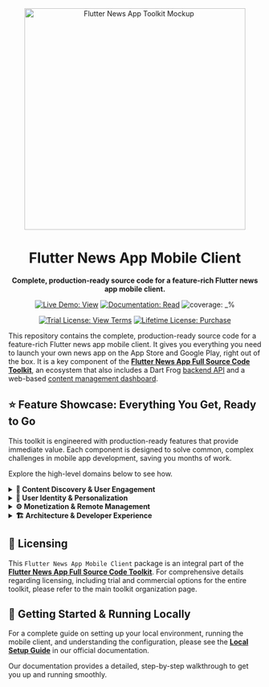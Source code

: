 <div align="center">
  <img src="https://repository-images.githubusercontent.com/946589707/1ee61062-ded3-44f9-bb6d-c35cd03b5d64" alt="Flutter News App Toolkit Mockup" width="440">
  <h1>Flutter News App Mobile Client</h1>
  <p><strong>Complete, production-ready source code for a feature-rich Flutter news app mobile client.</strong></p>
</div>

<p align="center">
  <a href="https://flutter-news-app-full-source-code.github.io/flutter-news-app-mobile-client-full-source-code/"><img src="https://img.shields.io/badge/LIVE_DEMO-VIEW-orange?style=for-the-badge" alt="Live Demo: View"></a>
  <a href="https://flutter-news-app-full-source-code.github.io/docs/mobile-client/local-setup/"><img src="https://img.shields.io/badge/DOCUMENTATION-READ-slategray?style=for-the-badge" alt="Documentation: Read"></a>
  <img src="https://img.shields.io/badge/coverage-_%25-green?style=for-the-badge" alt="coverage: _%">
</p>
<p align="center">
  <a href="LICENSE"><img src="https://img.shields.io/badge/TRIAL_LICENSE-VIEW_TERMS-blue?style=for-the-badge" alt="Trial License: View Terms"></a>
  <a href="https://github.com/sponsors/flutter-news-app-full-source-code"><img src="https://img.shields.io/badge/LIFETIME_LICENSE-PURCHASE-purple?style=for-the-badge" alt="Lifetime License: Purchase"></a>
</p>

This repository contains the complete, production-ready source code for a feature-rich Flutter news app mobile client. It gives you everything you need to launch your own news app on the App Store and Google Play, right out of the box. It is a key component of the [**Flutter News App Full Source Code Toolkit**](https://github.com/flutter-news-app-full-source-code), an ecosystem that also includes a Dart Frog [backend API](https://github.com/flutter-news-app-full-source-code/flutter-news-app-api-server-full-source-code) and a web-based [content management dashboard](https://github.com/flutter-news-app-full-source-code/flutter-news-app-web-dashboard-full-source-code).


## ⭐ Feature Showcase: Everything You Get, Ready to Go

This toolkit is engineered with production-ready features that provide immediate value. Each component is designed to solve common, complex challenges in mobile app development, saving you months of work.

Explore the high-level domains below to see how.

<details>
<summary><strong>📰 Content Discovery & User Engagement</strong></summary>

### 📱 Dynamic, High-Performance News Feed
A beautiful, infinitely scrolling feed serves as the core of the user experience. It's not just a list; it's an intelligent content delivery system.
- **Instantaneous Content Switching:** An intelligent, session-based cache pre-fetches and holds data, eliminating loading spinners when users switch between their preferred content views.
- **Personalized Viewing:** Users control their experience with settings for information density and image presentation, adapting the feed to their reading style.
- **Smart In-Feed Prompts:** The feed dynamically injects context-aware items like calls-to-action and content suggestions, driven by configurable rules to avoid user fatigue.
> **Your Advantage:** You get a world-class, production-quality feed system out of the box. Skip the complex UI, state management, and performance optimization work.

---

### 🔎 Powerful & Intuitive Search
Give users the tools to find exactly what they're looking for with a multi-faceted discovery system.
- **Customizable Filter Bar:** A persistent, one-tap filter bar provides instant access to pre-defined and user-created content streams.
- **Advanced Content Curation:** A dedicated UI allows users to construct and save highly specific news feeds by combining various content categories, publishers, and regions of interest.
- **Dedicated Discovery Hub:** Users can browse publishers by category in horizontally scrolling carousels, apply regional filters, and perform targeted searches.
> **Your Advantage:** Deliver powerful content discovery tools that keep users engaged, increase session duration, and encourage return visits.

</details>

<details>
<summary><strong>👤 User Identity & Personalization</strong></summary>

### 🔐 Secure, Modern Authentication
A complete and secure user authentication system is built-in, covering the entire user lifecycle.
- **Flexible Sign-In Options:** Includes modern passwordless and anonymous sign-in flows to reduce friction for new users.
- **Seamless Account Linking:** A robust process allows anonymous users to create a permanent account while transparently migrating all their data—including preferences, bookmarked headlines, and saved content views.
> **Your Advantage:** The complex logic for security, user management, and data migration is already solved, providing a seamless and secure user journey from the start.

---

### 🎨 Deep User Customization
Empower users to tailor the app to their exact preferences, creating a sticky and personal experience.
- **Content Subscriptions:** Users can personalize their feed by following specific topics, news organizations, or areas of interest.
- **Appearance Control:** A comprehensive settings panel allows configuration of the theme (Light/Dark/System), accent colors, and font styles.
- **Personalized Collections:** Users can bookmark headlines for later reading and fully manage their custom-built news feeds.
> **Your Advantage:** Built-in personalization features that are proven to drive user retention are included and fully functional from day one.

</details>

<details>
<summary><strong>⚙️ Monetization & Remote Management</strong></summary>

### 💸 Flexible, Provider-Agnostic Monetization
Start generating revenue immediately with a sophisticated ad system designed for performance and flexibility.
- **Multi-Provider Architecture:** Built on an abstraction that supports any ad network. It ships with production-ready providers for Google AdMob and a custom Local Ad Server, plus a Demo provider for easy testing.
- **Theme-Aware Native Ads:** Ads automatically adapt to the user's theme settings, making them feel like a natural part of the UI instead of an intrusion.
- **Performance Optimized:** An intelligent caching layer for inline and interstitial ads ensures a smooth, jank-free scrolling experience in feeds and during navigation.
> **Your Advantage:** Deploy a highly extensible, revenue-ready ad system that respects the user experience and scales with your business needs, all without being locked into a single provider.

---

### 📡 Backend-Driven Remote Control
Manage your app's behavior and operational state in real-time without needing to ship an app update.
- **Centralized Configuration:** Remotely control ad frequency, placement rules, user permission limits, and other critical parameters from the backend.
- **Critical State Management:** Includes built-in, production-ready flows for essential "kill switch" scenarios. Instantly activate a full-screen maintenance page or enforce a mandatory update with a non-dismissible screen that directs users to the app store.
> **Your Advantage:** Gain the agility to respond to operational needs in real-time. Deploy with the confidence that you can manage the entire app lifecycle, from feature flags to critical updates, directly from your server.

</details>

<details>
<summary><strong>🏗️ Architecture & Developer Experience</strong></summary>

### ✅ Clean, Scalable & Maintainable Codebase
Built on a modern, multi-layered architecture that prioritizes clarity, testability, and separation of concerns.
- **Predictable State Management:** Leverages the BLoC pattern with advanced concurrency transformers to handle complex UI events gracefully.
- **Robust Startup Process:** A "gatekeeper" initialization sequence ensures all critical dependencies (Remote Config, User Settings) are loaded and validated *before* the main UI is built, eliminating a whole class of lifecycle bugs.
- **Type-Safe Declarative Routing:** Navigation is managed by GoRouter using named routes for a well-structured and maintainable system.
> **Your Advantage:** The codebase is engineered to be easy to understand, maintain, and extend. It provides a solid, professional foundation for future development.

---

### 🛠️ Production-Ready Environment Tooling
Utilizes compile-time variables (`--dart-define`) to seamlessly switch between `production`, `development`, and `demo` environments.
- **Error-Proof Configuration:** This approach ensures environment-specific settings like API endpoints are set at build time, preventing accidental release of development configurations.
> **Your Advantage:** A robust, professional environment setup that streamlines the development-to-production pipeline and prevents common configuration mistakes.

---

### 🌍 Localization-Ready from Day One
The application is fully internationalized and includes working English and Arabic localizations out of the box.
- **Simple Extensibility:** Adding new languages is a straightforward process using standard `.arb` files.
> **Your Advantage:** The architecture is designed for a global audience, allowing you to easily adapt the application and expand into new markets.

</details>

## 🔑 Licensing

This `Flutter News App Mobile Client` package is an integral part of the [**Flutter News App Full Source Code Toolkit**](https://github.com/flutter-news-app-full-source-code). For comprehensive details regarding licensing, including trial and commercial options for the entire toolkit, please refer to the main toolkit organization page.


## 🚀 Getting Started & Running Locally

For a complete guide on setting up your local environment, running the mobile client, and understanding the configuration, please see the **[Local Setup Guide](https://flutter-news-app-full-source-code.github.io/docs/mobile-client/local-setup/)** in our official documentation.

Our documentation provides a detailed, step-by-step walkthrough to get you up and running smoothly.

